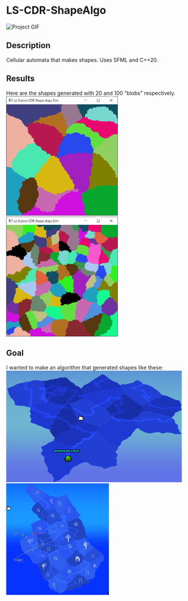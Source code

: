 # LS-CDR-ShapeAlgo

![Project GIF](images/50_blobs.gif)

## Description

Cellular automata that makes shapes. Uses SFML and C++20.

## Results

Here are the shapes generated with 20 and 100 "blobs" respectively.
<br>
<img src="images/20_blobs.png" alt="20 blobs image" width="300">
<img src="images/100_blobs.png" alt="100 blobs image" width="300">

## Goal

I wanted to make an algorithm that generated shapes like these:
<br>
<img src="images/target1.png" alt="target 1 image" height="300">
<img src="images/target2.png" alt="target 2 image" height="300">
